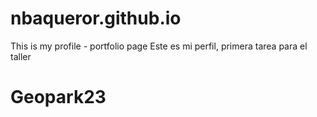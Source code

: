 # nbaqueror.github.io
This is my profile - portfolio page 
Este es mi perfil, primera tarea para el taller 
# Geopark23
